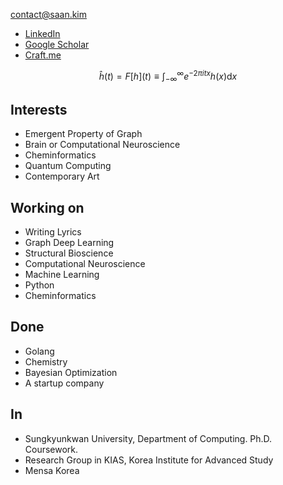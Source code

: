 <contact@saan.kim>

- [LinkedIn](https://www.linkedin.com/in/saankim/)
- [Google Scholar](https://scholar.google.com/citations?user=43fiNaAAAAAJ&hl=ko)
- [Craft.me](https://saankim.craft.me)

$$
\hat{h}(t)=F[h] (t) \equiv \int_{-\infty}^{\infty} e^{-2 \pi i t x} h(x) \mathrm{d} x
$$

## Interests
- Emergent Property of Graph
- Brain or Computational Neuroscience
- Cheminformatics
- Quantum Computing
- Contemporary Art


## Working on
- Writing Lyrics
- Graph Deep Learning
- Structural Bioscience
- Computational Neuroscience
- Machine Learning
- Python
- Cheminformatics


## Done
- Golang
- Chemistry
- Bayesian Optimization
- A startup company


## In
- Sungkyunkwan University, Department of Computing. Ph.D. Coursework.
- Research Group in KIAS, Korea Institute for Advanced Study
- Mensa Korea

<script src="https://polyfill.io/v3/polyfill.min.js?features=es6"></script>
<script id="MathJax-script" async src="https://cdn.jsdelivr.net/npm/mathjax@3/es5/tex-mml-chtml.js"></script>
